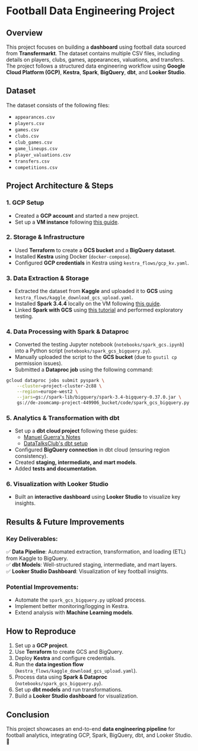 # Football Data Engineering Project

## Overview
This project focuses on building a **dashboard** using football data sourced from **Transfermarkt**. The dataset contains multiple CSV files, including details on players, clubs, games, appearances, valuations, and transfers. The project follows a structured data engineering workflow using **Google Cloud Platform (GCP)**, **Kestra**, **Spark**, **BigQuery**, **dbt**, and **Looker Studio**.

## Dataset
The dataset consists of the following files:
- `appearances.csv`
- `players.csv`
- `games.csv`
- `clubs.csv`
- `club_games.csv`
- `game_lineups.csv`
- `player_valuations.csv`
- `transfers.csv`
- `competitions.csv`

## Project Architecture & Steps

### 1. **GCP Setup**
- Created a **GCP account** and started a new project.
- Set up a **VM instance** following [this guide](https://youtu.be/ae-CV2KfoN0?si=jq2KO6LgsO2F_D_v).

### 2. **Storage & Infrastructure**
- Used **Terraform** to create a **GCS bucket** and a **BigQuery dataset**.
- Installed **Kestra** using Docker (`docker-compose`).
- Configured **GCP credentials** in Kestra using `kestra_flows/gcp_kv.yaml`.

### 3. **Data Extraction & Storage**
- Extracted the dataset from **Kaggle** and uploaded it to **GCS** using `kestra_flows/kaggle_download_gcs_upload.yaml`.
- Installed **Spark 3.4.4** locally on the VM following [this guide](https://youtu.be/hqUbB9c8sKg?si=coujzlSGM3fRzqKz).
- Linked **Spark with GCS** using [this tutorial](https://youtu.be/Yyz293hBVcQ?si=ei5qu9n9NXTVTf2n) and performed exploratory testing.

### 4. **Data Processing with Spark & Dataproc**
- Converted the testing Jupyter notebook (`notebooks/spark_gcs.ipynb`) into a Python script (`notebooks/spark_gcs_bigquery.py`).
- Manually uploaded the script to the **GCS bucket** (due to `gsutil cp` permission issues).
- Submitted a **Dataproc job** using the following command:

```bash
gcloud dataproc jobs submit pyspark \
    --cluster=project-cluster-2c88 \
    --region=europe-west2 \
    --jars=gs://spark-lib/bigquery/spark-3.4-bigquery-0.37.0.jar \
    gs://de-zoomcamp-project-449906_bucket/code/spark_gcs_bigquery.py
```

### 5. **Analytics & Transformation with dbt**
- Set up a **dbt cloud project** following these guides:
  - [Manuel Guerra's Notes](https://github.com/ManuelGuerra1987/data-engineering-zoomcamp-notes/tree/main/4_Analytics-Engineering)
  - [DataTalksClub's dbt setup](https://github.com/DataTalksClub/data-engineering-zoomcamp/blob/main/04-analytics-engineering/dbt_cloud_setup.md)
- Configured **BigQuery connection** in dbt cloud (ensuring region consistency).
- Created **staging, intermediate, and mart models**.
- Added **tests and documentation**.

### 6. **Visualization with Looker Studio**
- Built an **interactive dashboard** using **Looker Studio** to visualize key insights.

## Results & Future Improvements
### Key Deliverables:
✅ **Data Pipeline**: Automated extraction, transformation, and loading (ETL) from Kaggle to BigQuery.  
✅ **dbt Models**: Well-structured staging, intermediate, and mart layers.  
✅ **Looker Studio Dashboard**: Visualization of key football insights.  

### Potential Improvements:
- Automate the `spark_gcs_bigquery.py` upload process.
- Implement better monitoring/logging in Kestra.
- Extend analysis with **Machine Learning models**.

## How to Reproduce
1. Set up a **GCP project**.
2. Use **Terraform** to create GCS and BigQuery.
3. Deploy **Kestra** and configure credentials.
4. Run the **data ingestion flow** (`kestra_flows/kaggle_download_gcs_upload.yaml`).
5. Process data using **Spark & Dataproc** (`notebooks/spark_gcs_bigquery.py`).
6. Set up **dbt models** and run transformations.
7. Build a **Looker Studio dashboard** for visualization.

## Conclusion
This project showcases an end-to-end **data engineering pipeline** for football analytics, integrating GCP, Spark, BigQuery, dbt, and Looker Studio. 🚀

